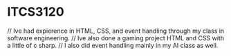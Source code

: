 # ITCS3120
// Ive had expierence in HTML, CSS, and event handling through my class in software engineering. 
// Ive also done a gaming project HTML and CSS with a little of c sharp. 
// I also did event handling mainly in my AI class as well.
